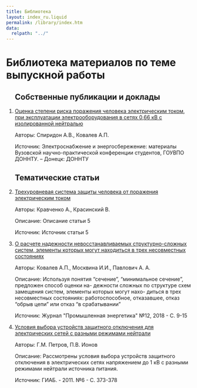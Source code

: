 ```yaml
---
title: Библиотека
layout: index_ru.liquid
permalink: /library/index.htm
data:
  relpath: "../"
---
```

# Библиотека материалов по теме выпускной работы

<ol>

## Собственные публикации и доклады
<li class=lib>
<a href="article1.htm">Оценка степени риска поражения человека электрическим током, при эксплуатации электрооборудования в сетях 0,66 кВ с изолированной нейтралью</a>
<p><span class=cat>Авторы:</span> Спиридон&nbsp;А.В., Ковалев&nbsp;А.П.</p>
<p><span class=cat>Источник:</span> Электроснабжение и энергосбережение: материалы Вузовской научно-практической конференции студентов, ГОУВПО ДОННТУ. – Донецк: ДОННТУ</p>
</li>

## Тематические статьи
<li class=lib>
<a href="article2.pdf">Трехуровневая система защиты человека от поражения электрическим током</a>
<p><span class=cat>Авторы:</span> Кравченко&nbsp;А., Красинcкий&nbsp;В.</p>
<p><span class=cat>Описание:</span> Описание статьи 5</p> 
<p><span class=cat>Источник:</span> Источник статьи 5</p>
</li>
<li class=lib>
<a href="article3.pdf">О расчете надежности невосстанавливаемых структурно-сложных систем, элементы которых могут находиться в трех несовместных состояниях</a>
<p><span class=cat>Авторы:</span> Ковалев&nbsp;А.П., Москвина&nbsp;И.И., Павлович&nbsp;А. А.</p>
<p><span class=cat>Описание:</span> Используя понятия “сечение”, “минимальное сечение”, предложен способ оценки на-
дежности сложных по структуре схем замещения систем, элементы которых могут нахо-
диться в трех несовместных состояниях: работоспособное, отказавшее, отказ “обрыв
цепи” или отказ “в срабатывании”</p>
<p><span class=cat>Источник:</span> Журнал "Промышленная энергетика" №12, 2018 - С. 9-15</p>
</li>
<li class=lib>
<a href="article4.pdf">Условия выбора устройств защитного отключения для электрических сетей с разными режимами нейтрали</a>
<p><span class=cat>Авторы:</span> Г.М.&nbsp;Петров, П.В.&nbsp;Ионов</p>
<p><span class=cat>Описание:</span> Рассмотрены условия выбора устройств защитного отключения в электрических сетях напряжением до 1 кВ с разными режимами нейтрали источника питания.</p>
<p><span class=cat>Источник:</span> ГИАБ. - 2011. №6 - С. 373-378</p>
</li>

</ol>
